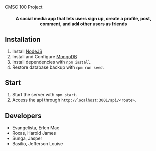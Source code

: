 CMSC 100 Project 
<h4 align="center">A social media app that lets users sign up, create a profile, post, comment, and add other users as friends
</h4>

## Installation
1. Install [NodeJS](https://nodejs.org/en/download/) 
2. Install and Configure [MongoDB](https://docs.mongodb.com/v3.0/tutorial/install-mongodb-on-ubuntu/)
3. Install dependencies with `npm install`.
4. Restore database backup with `npm run seed`.

## Start
1. Start the server with `npm start`.
2. Access the api through `http://localhost:3001/api/<route>`.

## Developers
* Evangelista, Erlen Mae
* Roxas, Harold James
* Sunga, Jasper
* Basilio, Jefferson Louise
